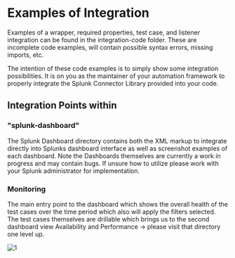 <h1>Examples of Integration</h1>

Examples of a wrapper, required properties, test case, and listener integration can be found in the integration-code folder. These are incomplete code examples, will contain possible syntax errors, missing imports, etc.

The intention of these code examples is to simply show some integration possibilities. It is on you as the maintainer of your automation framework to properly integrate the Splunk Connector Library provided into your code.

<h2>Integration Points within <integration-examples> </h2>

<h3>"splunk-dashboard"</h1>
The Splunk Dashboard directory contains both the XML markup to integrate directly into Splunks dashboard interface as well as screenshot examples of each dashboard.  Note the Dashboards themselves are currently a work in progress and may contain bugs.  If unsure how to utilize please work with your Splunk administrator for implementation.

<h3>Monitoring</h3>
The main entry point to the dashboard which shows the overall health of the test cases over the time period which also will apply the filters selected.  The test cases themselves are drillable which brings us to the second dashboard view Availability and Performance -> please visit that directory one level up.

![1](https://github.com/undertow1984/SplunkAutomationFrameworkIntegration/assets/12835715/4ff3aba9-0f9d-495d-8aae-8f650ee28d2d)
